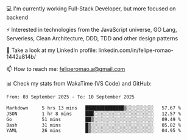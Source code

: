 💻 I'm currently working Full-Stack Developer, but more focused on backend

⚡ Interested in technologies from the JavaScript universe, GO Lang, Serverless, Clean Architecture, DDD, TDD and other design patterns

👥 Take a look at my LinkedIn profile: linkedin.com/in/felipe-romao-1442a814b/

📫 How to reach me: feliperomao.a@gmail.com

📊 Check my stats from WakaTime (VS Code) and GitHub:

<!--START_SECTION:waka-->

```txt
From: 03 September 2025 - To: 10 September 2025

Markdown     5 hrs 13 mins   ██████████████▒░░░░░░░░░░   57.67 %
JSON         1 hr 8 mins     ███░░░░░░░░░░░░░░░░░░░░░░   12.57 %
Go           51 mins         ██▒░░░░░░░░░░░░░░░░░░░░░░   09.49 %
Bash         31 mins         █▒░░░░░░░░░░░░░░░░░░░░░░░   05.82 %
YAML         26 mins         █▒░░░░░░░░░░░░░░░░░░░░░░░   04.95 %
```

<!--END_SECTION:waka-->
